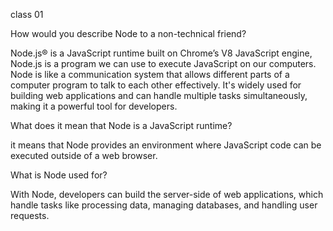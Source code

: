 class 01


How would you describe Node to a non-technical friend?

Node.js® is a JavaScript runtime built on Chrome’s V8 JavaScript engine, 
Node.js is a program we can use to execute JavaScript on our computers.
 Node is like a communication system that allows different parts of a computer program to talk to each other effectively. It's widely used for building web applications and can handle multiple tasks simultaneously, making it a powerful tool for developers.



What does it mean that Node is a JavaScript runtime?

it means that Node provides an environment where JavaScript code can be executed outside of a web browser. 

What is Node used for?

 With Node, developers can build the server-side of web applications, which handle tasks like processing data, managing databases, and handling user requests.
